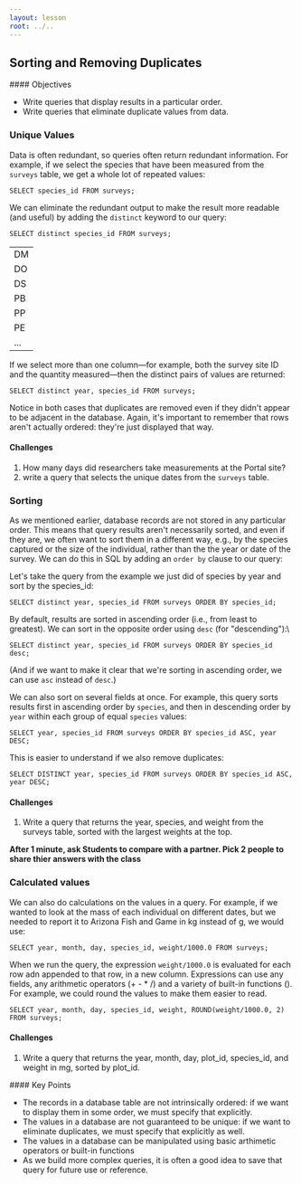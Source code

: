 ```yaml
---
layout: lesson
root: ../..
---
```


## Sorting and Removing Duplicates


<div class="objectives" markdown="1">
#### Objectives
</div>

*   Write queries that display results in a particular order.
*   Write queries that eliminate duplicate values from data.
</div>

### Unique Values
Data is often redundant,
so queries often return redundant information.
For example,
if we select the species that have been measured
from the `surveys` table,
we get a whole lot of repeated values:


<pre class="in"><code>SELECT species_id FROM surveys;</code></pre>

We can eliminate the redundant output
to make the result more readable (and useful)
by adding the `distinct` keyword
to our query:

<pre class="in"><code>SELECT distinct species_id FROM surveys;</code></pre>

<div class="out"><table>
<tr><td>DM</td></tr>
<tr><td>DO</td></tr>
<tr><td>DS</td></tr>
<tr><td>PB</td></tr>
<tr><td>PP</td></tr>
<tr><td>PE</td></tr>
<tr><td>...</td></tr>
</table></div>

If we select more than one column&mdash;for example,
both the survey site ID and the quantity measured&mdash;then
the distinct pairs of values are returned:

<pre class="in"><code>SELECT distinct year, species_id FROM surveys;</code></pre>

Notice in both cases that duplicates are removed
even if they didn't appear to be adjacent in the database.
Again,
it's important to remember that rows aren't actually ordered:
they're just displayed that way.


#### Challenges

1.  How many days did researchers take measurements at the Portal site? 
2.  write a query that selects the unique dates from the `surveys` table.


### Sorting
As we mentioned earlier,
database records are not stored in any particular order.
This means that query results aren't necessarily sorted,
and even if they are,
we often want to sort them in a different way,
e.g., by the species captured or the size of the individual, rather than the the year or date of the survey.
We can do this in SQL by adding an `order by` clause to our query:

Let's take the query from the example we just did of species by year and sort by the species_id: 

<pre class="in"><code>SELECT distinct year, species_id FROM surveys ORDER BY species_id;</code></pre>

By default,
results are sorted in ascending order
(i.e.,
from least to greatest).
We can sort in the opposite order using `desc` (for "descending"):\

<pre class="in"><code>SELECT distinct year, species_id FROM surveys ORDER BY species_id desc;</code></pre>

(And if we want to make it clear that we're sorting in ascending order,
we can use `asc` instead of `desc`.)
  
We can also sort on several fields at once.
For example,
this query sorts results first in ascending order by `species`,
and then in descending order by `year`
within each group of equal `species` values:

<pre class="in"><code>SELECT year, species_id FROM surveys ORDER BY species_id ASC, year DESC;</code></pre>

This is easier to understand if we also remove duplicates:

<pre class="in"><code>SELECT DISTINCT year, species_id FROM surveys ORDER BY species_id ASC, year DESC;</code></pre>


#### Challenges

   1.  Write a query that returns the year, species, and weight from the surveys table, sorted with the largest weights at the top.

**After 1 minute, ask Students to compare with a partner. Pick 2 people to share thier answers with the class**

### Calculated values
We can also do calculations on the values in a query. For example, if we wanted to look at the mass of each individual on different dates, but we needed to report it to Arizona Fish and Game in kg instead of g, we would use:

<pre class="in"><code>SELECT year, month, day, species_id, weight/1000.0 FROM surveys;</code></pre>

When we run the query, the expression `weight/1000.0` is evaluated for each row adn appended to that row, in a new column. Expressions can use any fields, any arithmetic operators (+ - * /) and a variety of built-in functions (). For example, we could round the values to make them easier to read.

<pre class="in"><code>SELECT year, month, day, species_id, weight, ROUND(weight/1000.0, 2) FROM surveys;</code></pre>

#### Challenges
   1. Write a query that returns the year, month, day, plot_id, species_id, and weight in mg, sorted by plot_id.



<div class="keypoints" markdown="1">
#### Key Points
</div>

*   The records in a database table are not intrinsically ordered:
    if we want to display them in some order,
    we must specify that explicitly.
*   The values in a database are not guaranteed to be unique:
    if we want to eliminate duplicates,
    we must specify that explicitly as well.
*   The values in a database can be manipulated using basic arthimetic operators or built-in functions
*   As we build more complex queries, it is often a good idea to save that query for future use or reference.
